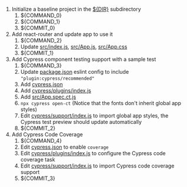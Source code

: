 1. Initialize a baseline project in the [${DIR}](.) subdirectory
   1. ${COMMAND_0}
   2. ${COMMAND_1}
   3. ${COMMIT_0}
2. Add react-router and update app to use it
   1. ${COMMAND_2}
   2. Update [src/index.js](src/index.js), [src/App.js](src/App.js), [src/App.css](src/App.css)
   3. ${COMMIT_1}
3. Add Cypress component testing support with a sample test
   1. ${COMMAND_3}
   2. Update [package.json](package.json) eslint config to include `"plugin:cypress/recommended"`
   3. Add [cypress.json](cypress.json)
   4. Add [cypress/plugins/index.js](cypress/plugins/index.js)
   5. Add [src/App.spec.ct.js](src/App.spec.ct.js)
   6. `npx cypress open-ct` (Notice that the fonts don't inherit global app styles)
   7. Edit [cypress/support/index.js](cypress/support/index.js) to import global app styles, the Cypress test preview should update automatically
   8. ${COMMIT_2}
4. Add Cypress Code Coverage
   1. ${COMMAND_4}
   2. Edit [cypress.json](cypress.json) to enable `coverage`
   3. Edit [cypress/plugins/index.js](cypress/plugins/index.js) to configure the Cypress code coverage task
   4. Edit [cypress/support/index.js](cypress/support/index.js) to import Cypress code coverage support
   5. ${COMMIT_3}